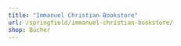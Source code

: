 ```yaml
---
title: "Immanuel Christian Bookstore"
url: /springfield/immanuel-christian-bookstore/
shop: Bücher
---
```

